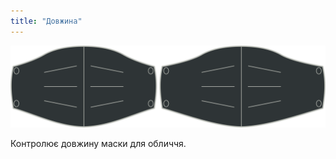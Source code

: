 ```yaml
---
title: "Довжина"
---
```


![Варіант довжини](./length.svg)

Контролює довжину маски для обличчя.





